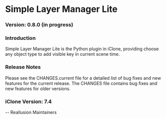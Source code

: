 # Simple Layer Manager Lite

### Version: 0.8.0 (in progress)

### Introduction

Simple Layer Manager Lite is the Python plugin in iClone, providing
choose any object type to add visible key in current scene time.

### Release Notes

Please see the CHANGES.current file for a detailed list of bug fixes and
new features for the current release. The CHANGES file contains bug fixes
and new features for older versions.

### iClone Version: 7.4


 -- Reallusion Maintainers